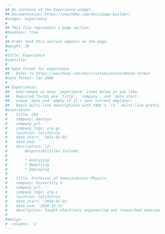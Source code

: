 ```yaml
---
## An instance of the Experience widget.
## Documentation: https://wowchemy.com/docs/page-builder/
#widget: experience
#
## This file represents a page section.
#headless: true
#
## Order that this section appears on the page.
#weight: 20
#
#title: Experience
#subtitle:
#
## Date format for experience
##   Refer to https://wowchemy.com/docs/customization/#date-format
#date_format: Jan 2006
#
## Experiences.
##   Add/remove as many `experience` items below as you like.
##   Required fields are `title`, `company`, and `date_start`.
##   Leave `date_end` empty if it's your current employer.
##   Begin multi-line descriptions with YAML's `|2-` multi-line prefix.
#experience:
#  - title: CEO
#    company: GenCoin
#    company_url: ''
#    company_logo: org-gc
#    location: California
#    date_start: '2021-01-01'
#    date_end: ''
#    description: |2-
#        Responsibilities include:
#        
#        * Analysing
#        * Modelling
#        * Deploying
#
#  - title: Professor of Semiconductor Physics
#    company: University X
#    company_url: ''
#    company_logo: org-x
#    location: California
#    date_start: '2016-01-01'
#    date_end: '2020-12-31'
#    description: Taught electronic engineering and researched semiconductor physics.
#
#design:
#  columns: '1'
---
```

